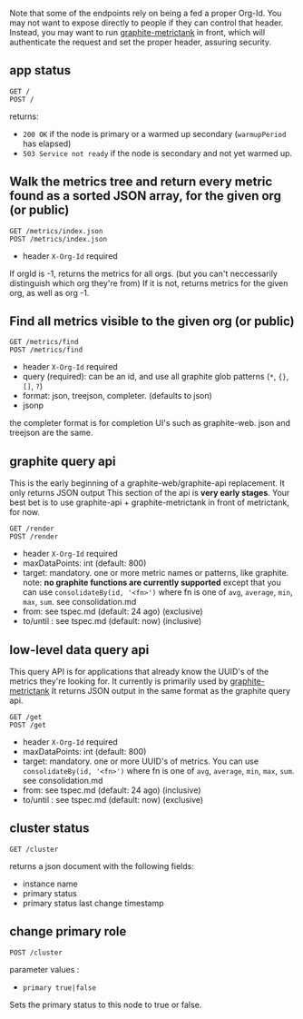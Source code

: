 Note that some of the endpoints rely on being a fed a proper Org-Id.
You may not want to expose directly to people if they can control that header.
Instead, you may want to run [graphite-metrictank](https://github.com/raintank/graphite-metrictank) in front,
which will authenticate the request and set the proper header, assuring security.

## app status

```
GET /
POST /
```

returns:

* `200 OK` if the node is primary or a warmed up secondary (`warmupPeriod` has elapsed)
* `503 Service not ready` if the node is secondary and not yet warmed up.



## Walk the metrics tree and return every metric found as a sorted JSON array, for the given org (or public)

```
GET /metrics/index.json
POST /metrics/index.json
```

* header `X-Org-Id` required

If orgId is -1, returns the metrics for all orgs. (but you can't neccessarily distinguish which org they're from)
If it is not, returns metrics for the given org, as well as org -1.

## Find all metrics visible to the given org (or public)

```
GET /metrics/find
POST /metrics/find
```

* header `X-Org-Id` required
* query (required): can be an id, and use all graphite glob patterns (`*`, `{}`, `[]`, `?`)
* format: json, treejson, completer. (defaults to json)
* jsonp

the completer format is for completion UI's such as graphite-web.
json and treejson are the same.

## graphite query api

This is the early beginning of a graphite-web/graphite-api replacement. It only returns JSON output
This section of the api is **very early stages**.  Your best bet is to use graphite-api + graphite-metrictank in front of metrictank, for now.

```
GET /render
POST /render
```

* header `X-Org-Id` required
* maxDataPoints: int (default: 800)
* target: mandatory. one or more metric names or patterns, like graphite.  
  note: **no graphite functions are currently supported** except that
  you can use `consolidateBy(id, '<fn>')` where fn is one of `avg`, `average`, `min`, `max`, `sum`. see consolidation.md
* from: see tspec.md (default: 24 ago) (exclusive)
* to/until : see tspec.md (default: now) (inclusive)

## low-level data query api 

This query API is for applications that already know the UUID's of the metrics they're looking for.
It currently is primarily used by [graphite-metrictank](https://github.com/raintank/graphite-metrictank)
It returns JSON output in the same format as the graphite query api.

```
GET /get
POST /get
```

* header `X-Org-Id` required
* maxDataPoints: int (default: 800)
* target: mandatory. one or more UUID's of metrics. You can use `consolidateBy(id, '<fn>')` where fn is one of `avg`, `average`, `min`, `max`, `sum`. see consolidation.md
* from: see tspec.md (default: 24 ago) (inclusive)
* to/until : see tspec.md (default: now) (exclusive)


## cluster status

```
GET /cluster
```

returns a json document with the following fields:

* instance name
* primary status
* primary status last change timestamp

## change primary role

```
POST /cluster
```

parameter values :

* `primary true|false`

Sets the primary status to this node to true or false.

